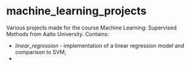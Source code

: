 # machine_learning_projects
Various projects made for the course Machine Learning: Supervised Methods from Aalto University. Contains:
- *linear_regression* - implementation of a linear regression model and comparison to SVM;
- 